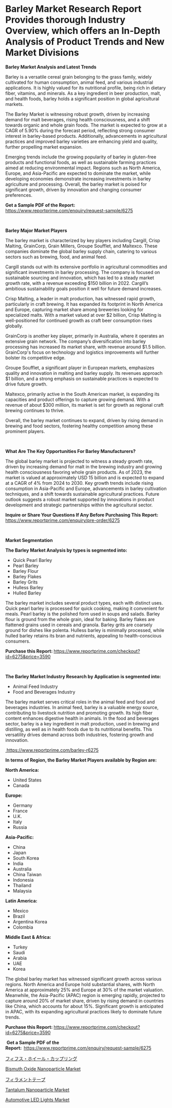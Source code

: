 <p><h1>Barley Market Research Report Provides thorough Industry Overview, which offers an In-Depth Analysis of Product Trends and New Market Divisions</h1></p><p><strong>Barley Market Analysis and Latest Trends</strong></p>
<p><p>Barley is a versatile cereal grain belonging to the grass family, widely cultivated for human consumption, animal feed, and various industrial applications. It is highly valued for its nutritional profile, being rich in dietary fiber, vitamins, and minerals. As a key ingredient in beer production, malt, and health foods, barley holds a significant position in global agricultural markets.</p><p>The Barley Market is witnessing robust growth, driven by increasing demand for malt beverages, rising health consciousness, and a shift towards organic and whole grain foods. The market is expected to grow at a CAGR of 5.90% during the forecast period, reflecting strong consumer interest in barley-based products. Additionally, advancements in agricultural practices and improved barley varieties are enhancing yield and quality, further propelling market expansion.</p><p>Emerging trends include the growing popularity of barley in gluten-free products and functional foods, as well as sustainable farming practices aimed at reducing environmental impact. Regions such as North America, Europe, and Asia-Pacific are expected to dominate the market, while developing economies demonstrate increasing investments in barley agriculture and processing. Overall, the barley market is poised for significant growth, driven by innovation and changing consumer preferences.</p></p>
<p><strong>Get a Sample PDF of the Report:&nbsp;</strong> <a href="https://www.reportprime.com/enquiry/request-sample/6275">https://www.reportprime.com/enquiry/request-sample/6275</a></p>
<p>&nbsp;</p>
<p><strong>Barley Major Market Players</strong></p>
<p><p>The barley market is characterized by key players including Cargill, Crisp Malting, GrainCorp, Grain Millers, Groupe Soufflet, and Maltexco. These companies dominate the global barley supply chain, catering to various sectors such as brewing, food, and animal feed.</p><p>Cargill stands out with its extensive portfolio in agricultural commodities and significant investments in barley processing. The company is focused on sustainable sourcing and innovation, which has led to a steady market growth rate, with a revenue exceeding $150 billion in 2022. Cargill’s ambitious sustainability goals position it well for future demand increases.</p><p>Crisp Malting, a leader in malt production, has witnessed rapid growth, particularly in craft brewing. It has expanded its footprint in North America and Europe, capturing market share among breweries looking for specialized malts. With a market valued at over $2 billion, Crisp Malting is well-positioned for continued growth as craft beer consumption rises globally.</p><p>GrainCorp is another key player, primarily in Australia, where it operates an extensive grain network. The company’s diversification into barley processing has increased its market share, with revenue around $1.5 billion. GrainCorp's focus on technology and logistics improvements will further bolster its competitive edge.</p><p>Groupe Soufflet, a significant player in European markets, emphasizes quality and innovation in malting and barley supply. Its revenues approach $1 billion, and a strong emphasis on sustainable practices is expected to drive future growth.</p><p>Maltexco, primarily active in the South American market, is expanding its capacities and product offerings to capture growing demand. With a revenue of about $300 million, its market is set for growth as regional craft brewing continues to thrive.</p><p>Overall, the barley market continues to expand, driven by rising demand in brewing and food sectors, fostering healthy competition among these prominent players.</p></p>
<p>&nbsp;</p>
<p><strong>What Are The Key Opportunities For Barley Manufacturers?</strong></p>
<p><p>The global barley market is projected to witness a steady growth rate, driven by increasing demand for malt in the brewing industry and growing health consciousness favoring whole grain products. As of 2023, the market is valued at approximately USD 15 billion and is expected to expand at a CAGR of 4% from 2024 to 2030. Key growth trends include rising consumption in Asia-Pacific and Europe, advancements in barley cultivation techniques, and a shift towards sustainable agricultural practices. Future outlook suggests a robust market supported by innovations in product development and strategic partnerships within the agricultural sector.</p></p>
<p><strong>Inquire or Share Your Questions If Any Before Purchasing This Report:</strong> <a href="https://www.reportprime.com/enquiry/pre-order/6275">https://www.reportprime.com/enquiry/pre-order/6275</a></p>
<p>&nbsp;</p>
<p><strong>Market Segmentation</strong></p>
<p><strong>The Barley Market Analysis by types is segmented into:</strong></p>
<p><ul><li>Quick Pearl Barley</li><li>Pearl Barley</li><li>Barley Flour</li><li>Barley Flakes</li><li>Barley Grits</li><li>Hulless Barley</li><li>Hulled Barley</li></ul></p>
<p><p>The barley market includes several product types, each with distinct uses. Quick pearl barley is processed for quick cooking, making it convenient for meals. Pearl barley is the polished form used in soups and salads. Barley flour is ground from the whole grain, ideal for baking. Barley flakes are flattened grains used in cereals and granola. Barley grits are coarsely ground for dishes like polenta. Hulless barley is minimally processed, while hulled barley retains its bran and nutrients, appealing to health-conscious consumers.</p></p>
<p><strong>Purchase this Report:&nbsp;</strong><a href="https://www.reportprime.com/checkout?id=6275&price=3590">https://www.reportprime.com/checkout?id=6275&price=3590</a></p>
<p>&nbsp;</p>
<p><strong>The Barley Market Industry Research by Application is segmented into:</strong></p>
<p><ul><li>Animal Feed Industry</li><li>Food and Beverages Industry</li></ul></p>
<p><p>The barley market serves critical roles in the animal feed and food and beverages industries. In animal feed, barley is a valuable energy source, contributing to livestock nutrition and promoting growth. Its high fiber content enhances digestive health in animals. In the food and beverages sector, barley is a key ingredient in malt production, used in brewing and distilling, as well as in health foods due to its nutritional benefits. This versatility drives demand across both industries, fostering growth and innovation.</p></p>
<p><a href="https://www.reportprime.com/barley-r6275">&nbsp;https://www.reportprime.com/barley-r6275</a></p>
<p><strong>In terms of Region, the Barley Market Players available by Region are:</strong></p>
<p>
    <p> <strong> North America: </strong>
        <ul>
            <li>United States</li>
            <li>Canada</li>
        </ul>
        </p> 
    <p> <strong> Europe: </strong>
        <ul>
            <li>Germany</li>
            <li>France</li>
            <li>U.K.</li>
            <li>Italy</li>
            <li>Russia</li>
        </ul>
        </p> 
    <p> <strong> Asia-Pacific: </strong>
        <ul>
            <li>China</li>
            <li>Japan</li>
            <li>South Korea</li>
            <li>India</li>
            <li>Australia</li>
            <li>China Taiwan</li>
            <li>Indonesia</li>
            <li>Thailand</li>
            <li>Malaysia</li>
        </ul>
        </p> 
    <p> <strong> Latin America: </strong>
        <ul>
            <li>Mexico</li>
            <li>Brazil</li>
            <li>Argentina Korea</li>
            <li>Colombia</li>
        </ul>
        </p> 
    <p> <strong> Middle East & Africa: </strong>
        <ul>
            <li>Turkey</li>
            <li>Saudi</li>
            <li>Arabia</li>
            <li>UAE</li>
            <li>Korea</li>
        </ul>
    </p>
    </p>
<p><p>The global barley market has witnessed significant growth across various regions. North America and Europe hold substantial shares, with North America at approximately 25% and Europe at 30% of the market valuation. Meanwhile, the Asia-Pacific (APAC) region is emerging rapidly, projected to capture around 20% of market share, driven by rising demand in countries like China, which accounts for about 15%. Significant growth is anticipated in APAC, with its expanding agricultural practices likely to dominate future trends.</p></p>
<p><strong>Purchase this Report: </strong><a href="https://www.reportprime.com/checkout?id=6275&price=3590">https://www.reportprime.com/checkout?id=6275&price=3590</a></p>
<p>&nbsp;<strong>Get a Sample PDF of the Report:&nbsp;&nbsp;</strong><a href="https://www.reportprime.com/enquiry/request-sample/6275">https://www.reportprime.com/enquiry/request-sample/6275</a></p>
<p><strong></strong></p>
<p><p><a href="https://medium.com/@shade463/the-translated-sentence-in-japanese-is-015a428d7284">フィフス・ホイール・カップリング</a></p><p><a href="https://issuu.com/reportprime-2/docs/bismuth-oxide-nanoparticle-market-s_18a78a306f2825">Bismuth Oxide Nanoparticle Market</a></p><p><a href="https://medium.com/@shade463/%E3%83%95%E3%82%A3%E3%83%A9%E3%83%A1%E3%83%B3%E3%83%88%E3%83%86%E3%83%BC%E3%83%97%E5%B8%82%E5%A0%B4%E3%81%AE%E5%8B%95%E5%90%91%E3%81%A8%E6%88%90%E9%95%B7%E8%A6%81%E5%9B%A0%E3%82%92%E5%88%86%E6%9E%90%E3%81%97-2024%E5%B9%B4%E3%81%8B%E3%82%892031%E5%B9%B4%E3%81%BE%E3%81%A7%E3%81%AE%E4%BA%88%E6%B8%AC%E3%82%92%E8%A1%8C%E3%81%84%E3%81%BE%E3%81%99-445ce1f13e14">フィラメントテープ</a></p><p><a href="https://issuu.com/reportprime-2/docs/tantalum-nanoparticle-market-size-2_e6e1cebc49e5cf">Tantalum Nanoparticle Market</a></p><p><a href="https://medium.com/@kartik.reportprime/insights-into-the-automotive-led-lights-industry-market-financial-status-market-size-and-revenue-9d7458b84876">Automotive LED Lights Market</a></p></p>